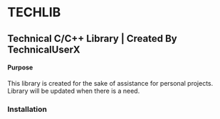 # TECHLIB
## Technical C/C++ Library | Created By TechnicalUserX

#### Purpose
This library is created for the sake of assistance for personal projects.
Library will be updated when there is a need.

### Installation
